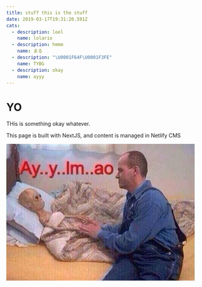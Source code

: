 ```yaml
---
title: stuff this is the stuff
date: 2019-03-17T19:31:20.591Z
cats:
  - description: loel
    name: lolario
  - description: hmmm
    name: まる
  - description: "\U0001F64F\U0001F3FE"
    name: TYBG
  - description: okay
    name: ayyy
---
```

# YO

THis is something okay whatever.

This page is built with NextJS, and content is managed in Netlify CMS

![ayyy lmao](/static/img/0.jpeg "lmao")
